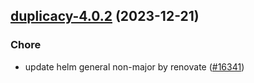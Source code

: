 

## [duplicacy-4.0.2](https://github.com/truecharts/charts/compare/duplicacy-4.0.1...duplicacy-4.0.2) (2023-12-21)

### Chore

- update helm general non-major by renovate ([#16341](https://github.com/truecharts/charts/issues/16341))
  
  